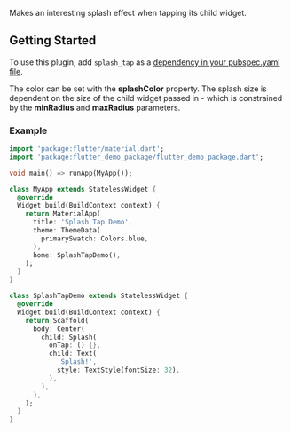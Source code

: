 
Makes an interesting splash effect when tapping its child widget.

## Getting Started

To use this plugin, add `splash_tap` as a [dependency in your pubspec.yaml file](https://flutter.io/platform-plugins/).

The color can be set with the **splashColor** property. The splash size is dependent on the size of the child widget passed in - which is constrained by the **minRadius** and **maxRadius** parameters.

### Example

```dart
import 'package:flutter/material.dart';
import 'package:flutter_demo_package/flutter_demo_package.dart';

void main() => runApp(MyApp());

class MyApp extends StatelessWidget {
  @override
  Widget build(BuildContext context) {
    return MaterialApp(
      title: 'Splash Tap Demo',
      theme: ThemeData(
        primarySwatch: Colors.blue,
      ),
      home: SplashTapDemo(),
    );
  }
}

class SplashTapDemo extends StatelessWidget {
  @override
  Widget build(BuildContext context) {
    return Scaffold(
      body: Center(
        child: Splash(
          onTap: () {},
          child: Text(
            'Splash!',
            style: TextStyle(fontSize: 32),
          ),
        ),
      ),
    );
  }
}
```
